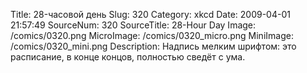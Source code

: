 Title: 28-часовой день 
Slug: 320 
Category: xkcd 
Date: 2009-04-01 21:57:49 
SourceNum: 320 
SourceTitle: 28-Hour Day 
Image: /comics/0320.png 
MicroImage: /comics/0320_micro.png 
MiniImage: /comics/0320_mini.png 
Description: Надпись мелким шрифтом: это расписание, в конце концов, полностью сведёт с ума. 

